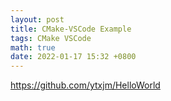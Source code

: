 ```yaml
---
layout: post
title: CMake-VSCode Example
tags: CMake VSCode
math: true
date: 2022-01-17 15:32 +0800
---
```




https://github.com/ytxjm/HelloWorld

